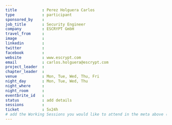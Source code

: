 ```yaml
---
title           : Perez Holguera Carlos
type            : participant
sponsored_by    :
job_title       : Security Engineer
company         : ESCRYPT GmbH
travel_from     :
image           :
linkedin        :
twitter         :
facebook        :
website         : www.escrypt.com
email           : carlos.holguera@escrypt.com
project_leader  :
chapter_leader  :
venue           : Mon, Tue, Wed, Thu, Fri
night_day       : Mon, Tue, Wed, Thu
night_where     :
night_room      :
eventbrite_id   :
status          : add details
sessions        : 
ticket          : 5x24h
# add the Working Sessions you would like to attend in the meta above (use the session's title) e.g. sessions (one per line): -Security Playbooks Diagrams -Hackathon Daily Sessions
---
```

